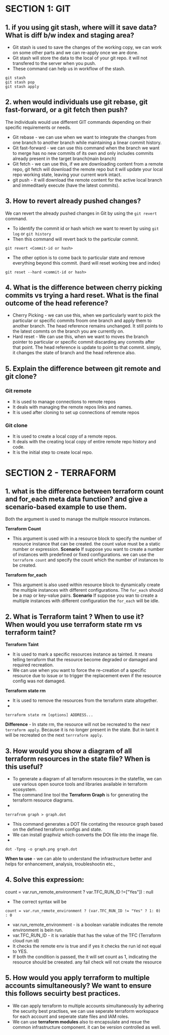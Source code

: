 # SECTION 1: GIT

## 1. if you using git stash, where will it save data? What is diff b/w index and staging area?

* Git stash is used to save the changes of the working copy, we can work on some other parts and we can re-apply once we are done.
* Git stash will store the data to the local of your git repo. it will not transfered to the server when you push.
* These command can help us in workflow of the stash.

```
git stash
git stash pop
git stash apply
```

## 2. when would individuals use git rebase, git fast-forward, or a git fetch then push?

The individuals would use different GIT commands depending on their specific requirements or needs.
* Git rebase - we can use when we want to integrate the changes from one branch to another branch while maintaining a linear commit history.
* Git fast-forward - we can use this command when the branch we want to merge has no new commits of its own and only includes commits already present in the target branch(main branch)
* Git fetch - we can use this, if we are downloading content from a remote repo, git fetch will download the remote repo but it will update your local repo working state, leaving your current work intact.
* git push - it will download the remote content for the active local branch and immeditaely execute (have the latest commits).

## 3. How to revert already pushed changes?

We can revert the already pushed changes in Git by using the ```git revert``` command.
* To identify the commit id or hash which we want to revert by using ```git log``` or ```git history```
* Then this command will revert back to the particular commit.

```
git revert <Commit-id or hash>
```

* The other option is to come back to particular state and remove everything beyond this commit. (hard will reset working tree and index)

```
git reset --hard <commit-id or hash>
```


## 4. What is the difference between cherry picking commits vs trying a hard reset. What is the final outcome of the head reference?

* Cherry Picking  - we can use this, when we particularly want to pick the particular or specific commits froom one branch and apply them to another branch. The head reference remains unchanged. It still points to the latest commts on the branch you are currently on.
* Hard reset - We can use this, when we want to moves the branch pointer to particular or specific commit discarding any commits after that point. The head reference is update to point to that commit. simply, it changes the state of branch and the head reference also.

## 5. Explain the difference between git remote and git clone?

### Git remote 
* It is used to manage connections to remote repos 
* It deals with managing the remote repos links and names.
* It is used after cloning to set up connections of remote repos
### Git clone 
* It is used to create a local copy of a remote repos.
* It deals with the creating local copy of entire remote repo history and code.
* It is the initial step to create local repo.

# SECTION 2 - TERRAFORM

## 1. what is the difference between terraform count and for_each meta data function? and give a scenario-based example to use them.

Both the argument is used to manage the multiple resource instances.

**Terraform Count**
* This argument is used with in a resource block to specify the number of resource instance that can be created. the count value must be a static number or expression.
**Scenario**
If suppose you want to create a number of instances with predefined or fixed configurations. we can use the ```terraform count``` and specify the count which the number of instances to be created.

**Terraform for_each**
* This argument is also used within resource block to dynamically create the multiple instances with different configurations. The ```for_each``` should be a map or key-value pairs.
**Scenario**
If suppose you wan to create a multiple instances with different configuration the ```for_each``` will be idle.

## 2. What is Terraform taint ? When to use it? When would you use terraform state rm vs terraform taint?

**Terraform Taint** 
* It is used to mark a specific resources instance as tainted. It means telling terraform that the resource become degraded or damaged and required recreation.
* We can use when you want to force the re-creation of a specific resource due to issue or to trigger the replacement even if the resource config was not damaged.

**Terraform state rm**
* It is used to remove the resources from the terraform state altogether.
* 
```
terraform state rm [options] ADDRESS...
```

**Difference** - In state rm, the resource will not be recreated to the nexr ```terraform apply```. Because it is no longer present in the state. But in taint it will be recreated on the next ```terrraform apply```.

## 3. How would you show a diagram of all terraform resources in the state file? When is this useful?

* To generate a diagram of all terraform resources in the statefile, we can use various open source tools and libraries available in terraform ecosystem.
* The command line tool the **Terraform Graph** is for generating the terraform resource diagrams.
* 
```
terrafrom graph > graph.dot
```

* This command generates a DOT file contating the resource graph based on the defined terraform configs and state.
*  We can install graphviz which converts the DOt file into the image file.
*  
```
dot -Tpng -o graph.png graph.dot
```

**When to use** - we can able to understand the infrastructure better and helps for enhancement, analysis, troubleshootin etc.,

## 4. Solve this expression:

count = var.run_remote_environment ? var.TFC_RUN_ID !=["Yes"]) : null


* The correct syntax will be 

```
count = var.run_remote_environment ? (var.TFC_RUN_ID != "Yes" ? 1: 0) : 0
```
* var.run_remote_environment - is a boolean variable indicates the remote environment is bein run.
* var.TFC_RUN_ID - it is variable that has the value of the TFC (Terraform cloud run id)
* It checks the remote env is true and if yes it checks the run id not equal to YES.
* If both the condition is passed, the it will set count as 1, indicating the resource should be creeated. any fail check will not create the resource

## 5. How would you apply terraform to multiple accounts simultaneously? We want to ensure this follows secuirty best practices.

* We can apply terraform to multiple accounts simultaneously by adhering the security best practises, we can use seperate terraform workspace for each account and seperate state files and IAM roles.
* We can use **terraform modules** also to encapsulate and resue the common infrastructure component. it can be version controlled as well.








